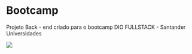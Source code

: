 # Bootcamp
Projeto Back - end criado para o bootcamp DIO FULLSTACK - Santander Universidades

![](https://github.com/edvaldoljr/Projeto-Bootcamp-FullStack-Back-end-Java/blob/main/img/Projeto.png?raw=true)

